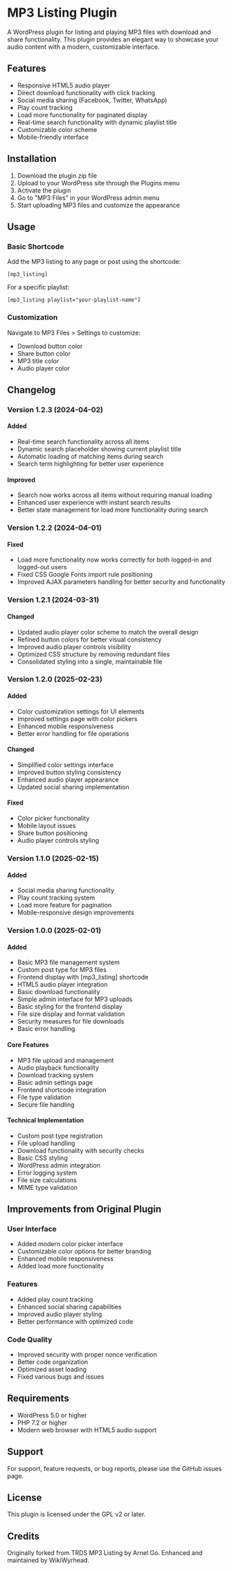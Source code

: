 # MP3 Listing Plugin

A WordPress plugin for listing and playing MP3 files with download and share functionality. This plugin provides an elegant way to showcase your audio content with a modern, customizable interface.

## Features

- Responsive HTML5 audio player
- Direct download functionality with click tracking
- Social media sharing (Facebook, Twitter, WhatsApp)
- Play count tracking
- Load more functionality for paginated display
- Real-time search functionality with dynamic playlist title
- Customizable color scheme
- Mobile-friendly interface

## Installation

1. Download the plugin zip file
2. Upload to your WordPress site through the Plugins menu
3. Activate the plugin
4. Go to "MP3 Files" in your WordPress admin menu
5. Start uploading MP3 files and customize the appearance

## Usage

### Basic Shortcode

Add the MP3 listing to any page or post using the shortcode:

```
[mp3_listing]
```

For a specific playlist:
```
[mp3_listing playlist="your-playlist-name"]
```

### Customization

Navigate to MP3 Files > Settings to customize:

- Download button color
- Share button color
- MP3 title color
- Audio player color

## Changelog

### Version 1.2.3 (2024-04-02)

#### Added
- Real-time search functionality across all items
- Dynamic search placeholder showing current playlist title
- Automatic loading of matching items during search
- Search term highlighting for better user experience

#### Improved
- Search now works across all items without requiring manual loading
- Enhanced user experience with instant search results
- Better state management for load more functionality during search

### Version 1.2.2 (2024-04-01)

#### Fixed
- Load more functionality now works correctly for both logged-in and logged-out users
- Fixed CSS Google Fonts import rule positioning
- Improved AJAX parameters handling for better security and functionality

### Version 1.2.1 (2024-03-31)

#### Changed
- Updated audio player color scheme to match the overall design
- Refined button colors for better visual consistency
- Improved audio player controls visibility
- Optimized CSS structure by removing redundant files
- Consolidated styling into a single, maintainable file

### Version 1.2.0 (2025-02-23)

#### Added

- Color customization settings for UI elements
- Improved settings page with color pickers
- Enhanced mobile responsiveness
- Better error handling for file operations

#### Changed

- Simplified color settings interface
- Improved button styling consistency
- Enhanced audio player appearance
- Updated social sharing implementation

#### Fixed

- Color picker functionality
- Mobile layout issues
- Share button positioning
- Audio player controls styling

### Version 1.1.0 (2025-02-15)

#### Added

- Social media sharing functionality
- Play count tracking system
- Load more feature for pagination
- Mobile-responsive design improvements

### Version 1.0.0 (2025-02-01)

#### Added

- Basic MP3 file management system
- Custom post type for MP3 files
- Frontend display with [mp3_listing] shortcode
- HTML5 audio player integration
- Basic download functionality
- Simple admin interface for MP3 uploads
- Basic styling for the frontend display
- File size display and format validation
- Security measures for file downloads
- Basic error handling

#### Core Features

- MP3 file upload and management
- Audio playback functionality
- Download tracking system
- Basic admin settings page
- Frontend shortcode integration
- File type validation
- Secure file handling

#### Technical Implementation

- Custom post type registration
- File upload handling
- Download functionality with security checks
- Basic CSS styling
- WordPress admin integration
- Error logging system
- File size calculations
- MIME type validation

## Improvements from Original Plugin

### User Interface

- Added modern color picker interface
- Customizable color options for better branding
- Enhanced mobile responsiveness
- Added load more functionality

### Features

- Added play count tracking
- Enhanced social sharing capabilities
- Improved audio player styling
- Better performance with optimized code

### Code Quality

- Improved security with proper nonce verification
- Better code organization
- Optimized asset loading
- Fixed various bugs and issues

## Requirements

- WordPress 5.0 or higher
- PHP 7.2 or higher
- Modern web browser with HTML5 audio support

## Support

For support, feature requests, or bug reports, please use the GitHub issues page.

## License

This plugin is licensed under the GPL v2 or later.

## Credits

Originally forked from TRDS MP3 Listing by Arnel Go. Enhanced and maintained by WikiWyrhead.
